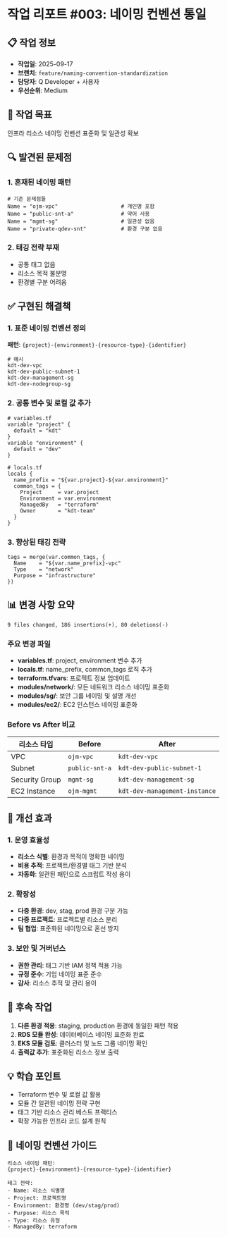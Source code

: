 # 작업 리포트 #003: 네이밍 컨벤션 통일

## 📋 작업 정보
- **작업일**: 2025-09-17
- **브랜치**: `feature/naming-convention-standardization`
- **담당자**: Q Developer + 사용자
- **우선순위**: Medium

## 🎯 작업 목표
인프라 리소스 네이밍 컨벤션 표준화 및 일관성 확보

## 🔍 발견된 문제점

### 1. 혼재된 네이밍 패턴
```hcl
# 기존 문제점들
Name = "ojm-vpc"                    # 개인명 포함
Name = "public-snt-a"               # 약어 사용
Name = "mgmt-sg"                    # 일관성 없음
Name = "private-qdev-snt"           # 환경 구분 없음
```

### 2. 태깅 전략 부재
- 공통 태그 없음
- 리소스 목적 불분명
- 환경별 구분 어려움

## ✅ 구현된 해결책

### 1. 표준 네이밍 컨벤션 정의
**패턴**: `{project}-{environment}-{resource-type}-{identifier}`

```hcl
# 예시
kdt-dev-vpc
kdt-dev-public-subnet-1
kdt-dev-management-sg
kdt-dev-nodegroup-sg
```

### 2. 공통 변수 및 로컬 값 추가
```hcl
# variables.tf
variable "project" {
  default = "kdt"
}
variable "environment" {
  default = "dev"
}

# locals.tf
locals {
  name_prefix = "${var.project}-${var.environment}"
  common_tags = {
    Project     = var.project
    Environment = var.environment
    ManagedBy   = "terraform"
    Owner       = "kdt-team"
  }
}
```

### 3. 향상된 태깅 전략
```hcl
tags = merge(var.common_tags, {
  Name    = "${var.name_prefix}-vpc"
  Type    = "network"
  Purpose = "infrastructure"
})
```

## 📊 변경 사항 요약
```
9 files changed, 186 insertions(+), 80 deletions(-)
```

### 주요 변경 파일
- **variables.tf**: project, environment 변수 추가
- **locals.tf**: name_prefix, common_tags 로직 추가
- **terraform.tfvars**: 프로젝트 정보 업데이트
- **modules/network/**: 모든 네트워크 리소스 네이밍 표준화
- **modules/sg/**: 보안 그룹 네이밍 및 설명 개선
- **modules/ec2/**: EC2 인스턴스 네이밍 표준화

### Before vs After 비교

| 리소스 타입 | Before | After |
|------------|--------|-------|
| VPC | `ojm-vpc` | `kdt-dev-vpc` |
| Subnet | `public-snt-a` | `kdt-dev-public-subnet-1` |
| Security Group | `mgmt-sg` | `kdt-dev-management-sg` |
| EC2 Instance | `ojm-mgmt` | `kdt-dev-management-instance` |

## 🚀 개선 효과

### 1. 운영 효율성
- **리소스 식별**: 환경과 목적이 명확한 네이밍
- **비용 추적**: 프로젝트/환경별 태그 기반 분석
- **자동화**: 일관된 패턴으로 스크립트 작성 용이

### 2. 확장성
- **다중 환경**: dev, stag, prod 환경 구분 가능
- **다중 프로젝트**: 프로젝트별 리소스 분리
- **팀 협업**: 표준화된 네이밍으로 혼선 방지

### 3. 보안 및 거버넌스
- **권한 관리**: 태그 기반 IAM 정책 적용 가능
- **규정 준수**: 기업 네이밍 표준 준수
- **감사**: 리소스 추적 및 관리 용이

## 📝 후속 작업
1. **다른 환경 적용**: staging, production 환경에 동일한 패턴 적용
2. **RDS 모듈 완성**: 데이터베이스 네이밍 표준화 완료
3. **EKS 모듈 검토**: 클러스터 및 노드 그룹 네이밍 확인
4. **출력값 추가**: 표준화된 리소스 정보 출력

## 💡 학습 포인트
- Terraform 변수 및 로컬 값 활용
- 모듈 간 일관된 네이밍 전략 구현
- 태그 기반 리소스 관리 베스트 프랙티스
- 확장 가능한 인프라 코드 설계 원칙

## 🔄 네이밍 컨벤션 가이드
```
리소스 네이밍 패턴:
{project}-{environment}-{resource-type}-{identifier}

태그 전략:
- Name: 리소스 식별명
- Project: 프로젝트명
- Environment: 환경명 (dev/stag/prod)
- Purpose: 리소스 목적
- Type: 리소스 유형
- ManagedBy: terraform
```
